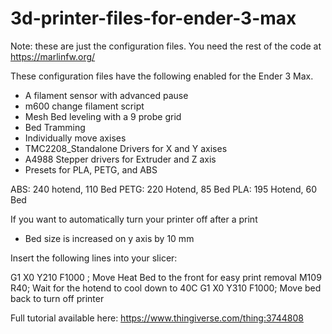 # 3d-printer-files-for-ender-3-max

Note: these are just the configuration files. You need the rest of the code at https://marlinfw.org/

These configuration files have the following enabled for the Ender 3 Max.

- A filament sensor with advanced pause
- m600 change filament script
- Mesh Bed leveling with a 9 probe grid
- Bed Tramming
- Individually move axises
- TMC2208_Standalone Drivers for X and Y axises
- A4988 Stepper drivers for Extruder and Z axis
- Presets for PLA, PETG, and ABS

ABS: 240 hotend, 110 Bed
PETG: 220 Hotend, 85 Bed
PLA: 195 Hotend, 60 Bed

If you want to automatically turn your printer off after a print

- Bed size is increased on y axis by 10 mm

Insert the following lines into your slicer: 

G1 X0 Y210 F1000 ; Move Heat Bed to the front for easy print removal
M109 R40; Wait for the hotend to cool down to 40C
G1 X0 Y310 F1000; Move bed back to turn off printer

Full tutorial available here: https://www.thingiverse.com/thing:3744808
